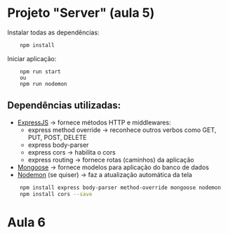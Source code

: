 # Projeto "Server" (aula 5)
Instalar todas as dependências:
``` bash
    npm install
```
Iniciar aplicação:
```
    npm run start
    ou
    npm run nodemon
```
## Dependências utilizadas:
- [ExpressJS](https://expressjs.com/pt-br/) -> fornece métodos HTTP e middlewares:
    - express method override -> reconhece outros verbos como GET, PUT, POST, DELETE 
    - express body-parser 
    - express cors -> habilita o cors
    - express routing -> fornece rotas (caminhos) da aplicação
- [Mongoose](https://mongoosejs.com/) -> fornece modelos para aplicação do banco de dados
- [Nodemon](https://www.npmjs.com/package/nodemon) (se quiser) -> faz a atualização automática da tela

``` bash
    npm install express body-parser method-override mongoose nodemon
    npm install cors --save
```

# Aula 6
